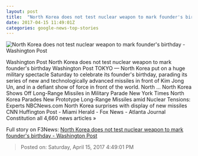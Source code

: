 ```yaml
---
layout: post
title:  "North Korea does not test nuclear weapon to mark founder's birthday - Washington Post"
date: 2017-04-15 11:49:01Z
categories: google-news-top-stories
---
```


![North Korea does not test nuclear weapon to mark founder's birthday - Washington Post](https://img.washingtonpost.com/rf/image_1484w/2010-2019/WashingtonPost/2017/04/15/Foreign/Images/APTOPIX_North_Korea_Founders_Birthday_49767-963fc.jpg)

Washington Post North Korea does not test nuclear weapon to mark founder's birthday Washington Post TOKYO — North Korea put on a huge military spectacle Saturday to celebrate its founder's birthday, parading its series of new and technologically advanced missiles in front of Kim Jong Un, and in a defiant show of force in front of the world. North ... North Korea Shows Off Long-Range Missiles in Military Parade New York Times North Korea Parades New Prototype Long-Range Missiles amid Nuclear Tensions: Experts NBCNews.com North Korea surprises with display of new missiles CNN Huffington Post - Miami Herald - Fox News - Atlanta Journal Constitution all 4,660 news articles »


Full story on F3News: [North Korea does not test nuclear weapon to mark founder's birthday - Washington Post](http://www.f3nws.com/n/aVYjRD)

> Posted on: Saturday, April 15, 2017 4:49:01 PM
